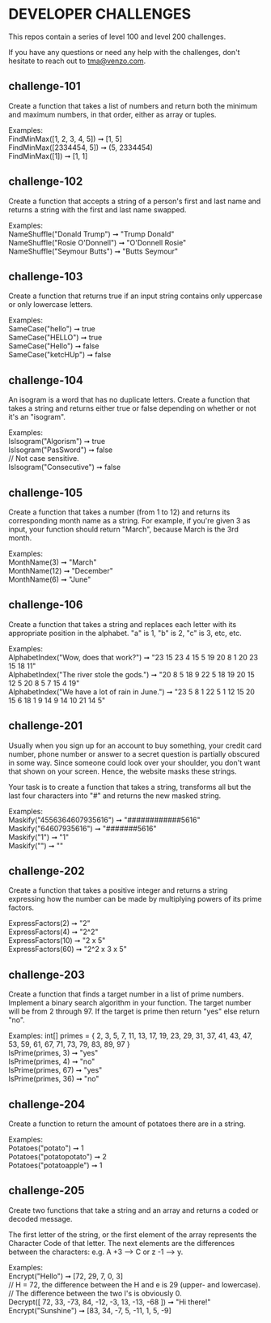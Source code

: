 # DEVELOPER CHALLENGES

This repos contain a series of level 100 and level 200 challenges.

If you have any questions or need any help with the challenges, don't hesitate to reach out to tma@venzo.com.

## challenge-101

Create a function that takes a list of numbers and return both the minimum and maximum numbers, in that order, either as array or tuples.

Examples:  
FindMinMax([1, 2, 3, 4, 5]) ➞ [1, 5]  
FindMinMax([2334454, 5]) ➞ (5, 2334454)  
FindMinMax([1]) ➞ [1, 1]    

## challenge-102

Create a function that accepts a string of a person's first and last name and returns a string with the first and last name swapped.

Examples:  
NameShuffle("Donald Trump") ➞ "Trump Donald"  
NameShuffle("Rosie O'Donnell") ➞ "O'Donnell Rosie"  
NameShuffle("Seymour Butts") ➞ "Butts Seymour"  

## challenge-103

Create a function that returns true if an input string contains only uppercase or only lowercase letters.

Examples:  
SameCase("hello") ➞ true  
SameCase("HELLO") ➞ true  
SameCase("Hello") ➞ false  
SameCase("ketcHUp") ➞ false  

## challenge-104

An isogram is a word that has no duplicate letters. Create a function that takes a string and returns either true or false depending on whether or not it's an "isogram".

Examples:  
IsIsogram("Algorism") ➞ true  
IsIsogram("PasSword") ➞ false  
// Not case sensitive.  
IsIsogram("Consecutive") ➞ false  

## challenge-105

Create a function that takes a number (from 1 to 12) and returns its corresponding month name as a string. For example, if you're given 3 as input, your function should return "March", because March is the 3rd month.

Examples:  
MonthName(3) ➞ "March"  
MonthName(12) ➞ "December"   
MonthName(6) ➞ "June"  

## challenge-106

Create a function that takes a string and replaces each letter with its appropriate position in the alphabet. "a" is 1, "b" is 2, "c" is 3, etc, etc.

Examples:  
AlphabetIndex("Wow, does that work?") ➞ "23 15 23 4 15 5 19 20 8 1 20 23 15 18 11"  
AlphabetIndex("The river stole the gods.") ➞ "20 8 5 18 9 22 5 18 19 20 15 12 5 20 8 5 7 15 4 19"  
AlphabetIndex("We have a lot of rain in June.") ➞ "23 5 8 1 22 5 1 12 15 20 15 6 18 1 9 14 9 14 10 21 14 5"  

## challenge-201

Usually when you sign up for an account to buy something, your credit card number, phone number or answer to a secret question is partially obscured in some way. Since someone could look over your shoulder, you don't want that shown on your screen. Hence, the website masks these strings.

Your task is to create a function that takes a string, transforms all but the last four characters into "#" and returns the new masked string.

Examples:  
Maskify("4556364607935616") ➞ "############5616"  
Maskify("64607935616") ➞ "#######5616"  
Maskify("1") ➞ "1"  
Maskify("") ➞ ""  

## challenge-202

Create a function that takes a positive integer and returns a string expressing how the number can be made by multiplying powers of its prime factors.

ExpressFactors(2) ➞ "2"  
ExpressFactors(4) ➞ "2^2"  
ExpressFactors(10) ➞ "2 x 5"  
ExpressFactors(60) ➞ "2^2 x 3 x 5"  

## challenge-203

Create a function that finds a target number in a list of prime numbers. Implement a binary search algorithm in your function. The target number will be from 2 through 97. If the target is prime then return "yes" else return "no".

Examples:
int[] primes = { 2, 3, 5, 7, 11, 13, 17, 19, 23, 29, 31, 37, 41, 43, 47, 53, 59, 61, 67, 71, 73, 79, 83, 89, 97 }  
IsPrime(primes, 3) ➞ "yes"  
IsPrime(primes, 4) ➞ "no"  
IsPrime(primes, 67) ➞ "yes"  
IsPrime(primes, 36) ➞ "no"  

## challenge-204

Create a function to return the amount of potatoes there are in a string.

Examples:  
Potatoes("potato") ➞ 1  
Potatoes("potatopotato") ➞ 2  
Potatoes("potatoapple") ➞ 1  

## challenge-205

Create two functions that take a string and an array and returns a coded or decoded message.

The first letter of the string, or the first element of the array represents the Character Code of that letter. The next elements are the differences between the characters: e.g. A +3 --> C or z -1 --> y.

Examples:  
Encrypt("Hello") ➞ [72, 29, 7, 0, 3]  
// H = 72, the difference between the H and e is 29 (upper- and lowercase).  
// The difference between the two l's is obviously 0.  
Decrypt([ 72, 33, -73, 84, -12, -3, 13, -13, -68 ]) ➞ "Hi there!"  
Encrypt("Sunshine") ➞ [83, 34, -7, 5, -11, 1, 5, -9]  
